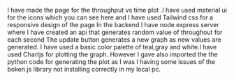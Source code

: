 I have made the page for the throughput vs time plot .I have used material ui for the icons which you can see here and I have used Tailwind css for a responsive design of the page
In the backend I have node express server where I have created an api that generates random value of throughout for each second
The update button generates a new graph as new values are generated.
I have used a basic color palette of teal,gray and white.I have used Chartjs for plotting the graph. However I gave also imported the the python code for generating the plot as I was I having some issues of the boken.js library not installing correctly in my local pc.
